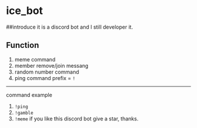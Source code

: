 # ice_bot
##introduce
it is a discord bot and I still developer it.
## Function
1. meme command
2. member remove/join messang
3. random number command
4. ping command
prefix = `!`
---
command example
1. `!ping`
2. `!gamble`
3. `!meme`
if you like this discord bot give a star, thanks.
